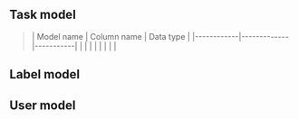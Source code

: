 ## Task model
> | Model name | Column name | Data type |
  |------------|-------------|-----------|
  |            |             |           |
  |            |             |           |


## Label model


## User model
